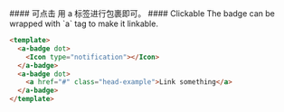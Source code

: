 <cn>
#### 可点击
  用 a 标签进行包裹即可。
</cn>

<us>
#### Clickable
  The badge can be wrapped with `a` tag to make it linkable.
</us>

```html
<template>
  <a-badge dot>
    <Icon type="notification"></Icon>
  </a-badge>
  <a-badge dot>
    <a href="#" class="head-example">Link something</a>
  </a-badge>
</template>
```
